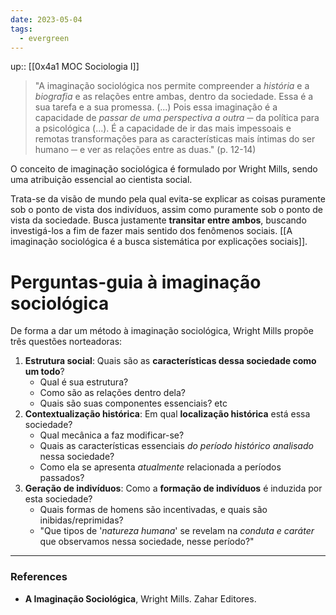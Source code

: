 ```yaml
---
date: 2023-05-04
tags:
  - evergreen
---
```

up:: [[0x4a1 MOC Sociologia I]]

> "A imaginação sociológica nos permite compreender a *história* e a *biografia* e as relações entre ambas, dentro da sociedade. Essa é a sua tarefa e a sua promessa.
> (...) Pois essa imaginação é a capacidade de *passar de uma perspectiva a outra* ─ da política para a psicológica (...). 
> É a capacidade de ir das mais impessoais e remotas transformações para as características mais íntimas do ser humano ─ e ver as relações entre as duas." (p. 12-14)

O conceito de imaginação sociológica é formulado por Wright Mills, sendo uma atribuição essencial ao cientista social. 

Trata-se da visão de mundo pela qual evita-se explicar as coisas puramente sob o ponto de vista dos indivíduos, assim como puramente sob o ponto de vista da sociedade. Busca justamente **transitar entre ambos**, buscando investigá-los a fim de fazer mais sentido dos fenômenos sociais. [[A imaginação sociológica é a busca sistemática por explicações sociais]].

# Perguntas-guia à imaginação sociológica
De forma a dar um método à imaginação sociológica, Wright Mills propõe três questões norteadoras:
1. **Estrutura social**: Quais são as **características dessa sociedade como um todo**? 
	- Qual é sua estrutura?
	- Como são as relações dentro dela?
	- Quais são suas componentes essenciais? etc
2. **Contextualização histórica**: Em qual **localização histórica** está essa sociedade? 
	- Qual mecânica a faz modificar-se?
	- Quais as características essenciais *do período histórico analisado* nessa sociedade?
	- Como ela se apresenta *atualmente* relacionada a períodos passados?
3. **Geração de indivíduos**: Como a **formação de indivíduos** é induzida por esta sociedade?
	- Quais formas de homens são incentivadas, e quais são inibidas/reprimidas?
	- "Que tipos de '*natureza humana*' se revelam na *conduta e caráter* que observamos nessa sociedade, nesse período?"

---
### References
- **A Imaginação Sociológica**, Wright Mills. Zahar Editores.